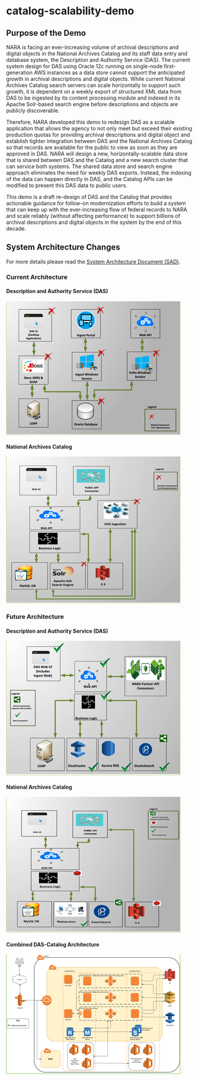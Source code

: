 # catalog-scalability-demo
## Purpose of the Demo
NARA is facing an ever-increasing volume of archival descriptions and digital objects in the National Archives Catalog and its staff data entry and database system, the Description and Authority Service (DAS). The current system design for DAS using Oracle 12c running on single-node first-generation AWS instances as a data store cannot support the anticipated growth in archival descriptions and digital objects. While current National Archives Catalog search servers can scale horizontally to support such growth, it is dependent on a weekly export of structured XML data from DAS to be ingested by its content processing module and indexed in its Apache Solr-based search engine before descriptions and objects are publicly discoverable.

Therefore, NARA developed this demo to redesign DAS as a scalable application that allows the agency to not only meet but exceed their existing production quotas for providing archival descriptions and digital object and establish tighter integration between DAS and the National Archives Catalog so that records are available for the public to view as soon as they are approved in DAS. NARA will design a new, horizontally-scalable data store that is shared between DAS and the Catalog and a new search cluster that can service both systems. The shared data store and search engine approach eliminates the need for weekly DAS exports. Instead, the indexing of the data can happen directly in DAS, and the Catalog APIs can be modified to present this DAS data to public users.

This demo is a draft re-design of DAS and the Catalog that provides actionable guidance for follow-on modernization efforts to build a system that can keep up with the ever-increasing flow of federal records to NARA and scale reliably (without affecting performance) to support billions of archival descriptions and digital objects in the system by the end of this decade.

## System Architecture Changes
For more details please read the [System Architecture Document (SAD)](https://github.com/usnationalarchives/catalog-scalability-demo/blob/master/TO5_System_Architecture_Doc_v1_0_9_25_2017_Preliminary_Version.docx).
### Current Architecture
#### Description and Authority Service (DAS)
![DAS current architecture](https://github.com/usnationalarchives/catalog-scalability-demo/blob/master/documentation/html/TO5_System_Architecture_Doc_v1_11_15_2017_Final.fld/image004.png)
#### National Archives Catalog
![Catalog current architecture](https://github.com/usnationalarchives/catalog-scalability-demo/blob/master/documentation/html/TO5_System_Architecture_Doc_v1_11_15_2017_Final.fld/image005.png)
### Future Architecture
#### Description and Authority Service (DAS)
![DAS future architecture](https://github.com/usnationalarchives/catalog-scalability-demo/blob/master/documentation/html/TO5_System_Architecture_Doc_v1_11_15_2017_Final.fld/image006.png)
#### National Archives Catalog
![Catalog future architecture](https://github.com/usnationalarchives/catalog-scalability-demo/blob/master/documentation/html/TO5_System_Architecture_Doc_v1_11_15_2017_Final.fld/image007.png)
#### Combined DAS-Catalog Architecture
![Comebined DAS-Catalog architecture](https://github.com/usnationalarchives/catalog-scalability-demo/blob/master/documentation/html/TO5_System_Architecture_Doc_v1_11_15_2017_Final.fld/image008.png)

